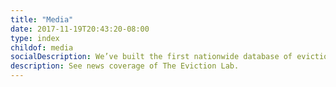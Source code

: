 ```yaml
---
title: "Media"
date: 2017-11-19T20:43:20-08:00
type: index
childof: media
socialDescription: We’ve built the first nationwide database of evictions.  
description: See news coverage of The Eviction Lab.
---
```


